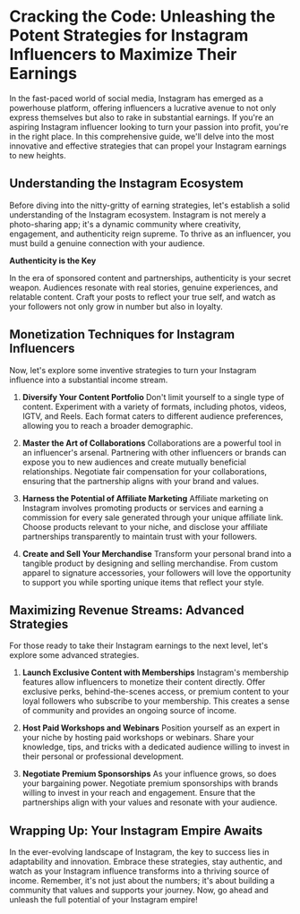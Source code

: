 # Cracking the Code: Unleashing the Potent Strategies for Instagram Influencers to Maximize Their Earnings

In the fast-paced world of social media, Instagram has emerged as a powerhouse platform, offering influencers a lucrative avenue to not only express themselves but also to rake in substantial earnings. If you're an aspiring Instagram influencer looking to turn your passion into profit, you're in the right place. In this comprehensive guide, we'll delve into the most innovative and effective strategies that can propel your Instagram earnings to new heights.

## Understanding the Instagram Ecosystem

Before diving into the nitty-gritty of earning strategies, let's establish a solid understanding of the Instagram ecosystem. Instagram is not merely a photo-sharing app; it's a dynamic community where creativity, engagement, and authenticity reign supreme. To thrive as an influencer, you must build a genuine connection with your audience.

**Authenticity is the Key**

In the era of sponsored content and partnerships, authenticity is your secret weapon. Audiences resonate with real stories, genuine experiences, and relatable content. Craft your posts to reflect your true self, and watch as your followers not only grow in number but also in loyalty.

## Monetization Techniques for Instagram Influencers

Now, let's explore some inventive strategies to turn your Instagram influence into a substantial income stream.

1. **Diversify Your Content Portfolio**
   Don't limit yourself to a single type of content. Experiment with a variety of formats, including photos, videos, IGTV, and Reels. Each format caters to different audience preferences, allowing you to reach a broader demographic.

2. **Master the Art of Collaborations**
   Collaborations are a powerful tool in an influencer's arsenal. Partnering with other influencers or brands can expose you to new audiences and create mutually beneficial relationships. Negotiate fair compensation for your collaborations, ensuring that the partnership aligns with your brand and values.

3. **Harness the Potential of Affiliate Marketing**
   Affiliate marketing on Instagram involves promoting products or services and earning a commission for every sale generated through your unique affiliate link. Choose products relevant to your niche, and disclose your affiliate partnerships transparently to maintain trust with your followers.

4. **Create and Sell Your Merchandise**
   Transform your personal brand into a tangible product by designing and selling merchandise. From custom apparel to signature accessories, your followers will love the opportunity to support you while sporting unique items that reflect your style.

## Maximizing Revenue Streams: Advanced Strategies

For those ready to take their Instagram earnings to the next level, let's explore some advanced strategies.

1. **Launch Exclusive Content with Memberships**
   Instagram's membership features allow influencers to monetize their content directly. Offer exclusive perks, behind-the-scenes access, or premium content to your loyal followers who subscribe to your membership. This creates a sense of community and provides an ongoing source of income.

2. **Host Paid Workshops and Webinars**
   Position yourself as an expert in your niche by hosting paid workshops or webinars. Share your knowledge, tips, and tricks with a dedicated audience willing to invest in their personal or professional development.

3. **Negotiate Premium Sponsorships**
   As your influence grows, so does your bargaining power. Negotiate premium sponsorships with brands willing to invest in your reach and engagement. Ensure that the partnerships align with your values and resonate with your audience.

## Wrapping Up: Your Instagram Empire Awaits

In the ever-evolving landscape of Instagram, the key to success lies in adaptability and innovation. Embrace these strategies, stay authentic, and watch as your Instagram influence transforms into a thriving source of income. Remember, it's not just about the numbers; it's about building a community that values and supports your journey. Now, go ahead and unleash the full potential of your Instagram empire!
